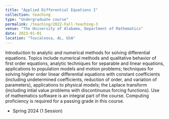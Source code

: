 ```yaml
---
title: "Applied Differential Equations I"
collection: teaching
type: "Undergraduate course"
permalink: /teaching/2022-Fall-teaching-3
venue: "The University of Alabama, Department of Mathematics"
date: 2023-01-01
location: "Tuscaloosa, AL, USA"
---
```


Introduction to analytic and numerical methods for solving differential equations. Topics include numerical methods and qualitative behavior of first order equations, analytic techniques for separable and linear equations, applications to population models and motion problems; techniques for solving higher order linear differential equations with constant coefficients (including undetermined coefficients, reduction of order, and variation of parameters), applications to physical models; the Laplace transform (including intial value problems with discontinuous forcing functions). Use of mathematics software is an integral part of the course. Computing proficiency is required for a passing grade in this course.

* Spring 2024 (1 Session)

